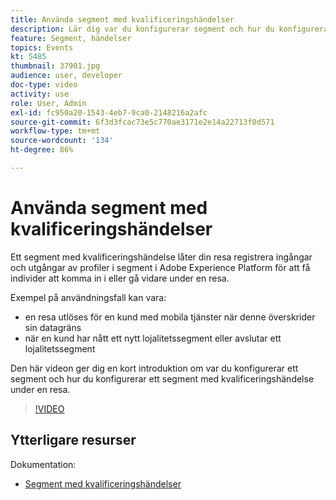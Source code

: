 ```yaml
---
title: Använda segment med kvalificeringshändelser
description: Lär dig var du konfigurerar segment och hur du konfigurerar en segmentkvalificeringshändelse under en resa.
feature: Segment, händelser
topics: Events
kt: 5485
thumbnail: 37901.jpg
audience: user, developer
doc-type: video
activity: use
role: User, Admin
exl-id: fc950a20-1543-4eb7-9ca0-2148216a2afc
source-git-commit: 6f3d3fcac73e5c770ae3171e2e14a22713f0d571
workflow-type: tm+mt
source-wordcount: '134'
ht-degree: 86%

---
```


# Använda segment med kvalificeringshändelser

Ett segment med kvalificeringshändelse låter din resa registrera ingångar och utgångar av profiler i segment i Adobe Experience Platform för att få individer att komma in i eller gå vidare under en resa.

Exempel på användningsfall kan vara:

* en resa utlöses för en kund med mobila tjänster när denne överskrider sin datagräns
* när en kund har nått ett nytt lojalitetssegment eller avslutar ett lojalitetssegment

Den här videon ger dig en kort introduktion om var du konfigurerar ett segment och hur du konfigurerar ett segment med kvalificeringshändelse under en resa.

>[!VIDEO](https://video.tv.adobe.com/v/37901?quality=12)

## Ytterligare resurser

Dokumentation:

* [Segment med kvalificeringshändelser](https://docs.adobe.com/content/help/sv-SE/journeys/using/building-journeys/about-journey-building/events-activities/segment-qualification-events.html)
